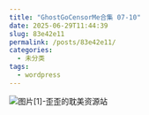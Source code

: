 ```yaml
---
title: "GhostGoCensorMe合集 07-10"
date: 2025-06-29T11:44:39
slug: 83e42e11
permalink: /posts/83e42e11/
categories:
  - 未分类
tags:
  - wordpress
---
```


![图片[1]-歪歪的耽美资源站](/images/wp/83e42e11-392a3b56.jpg)
